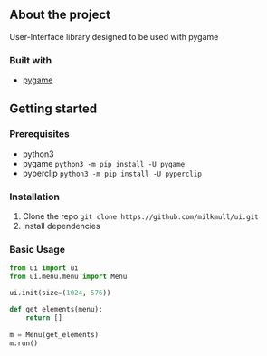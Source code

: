 ## About the project

User-Interface library designed to be used with pygame

### Built with
* [pygame](https://www.pygame.org)

## Getting started

### Prerequisites
* python3
* pygame
```python3 -m pip install -U pygame```
* pyperclip
```python3 -m pip install -U pyperclip```

### Installation
1. Clone the repo
``git clone https://github.com/milkmull/ui.git``
2. Install dependencies

### Basic Usage
```python
from ui import ui
from ui.menu.menu import Menu

ui.init(size=(1024, 576))

def get_elements(menu):
    return []
        
m = Menu(get_elements)
m.run()
```

